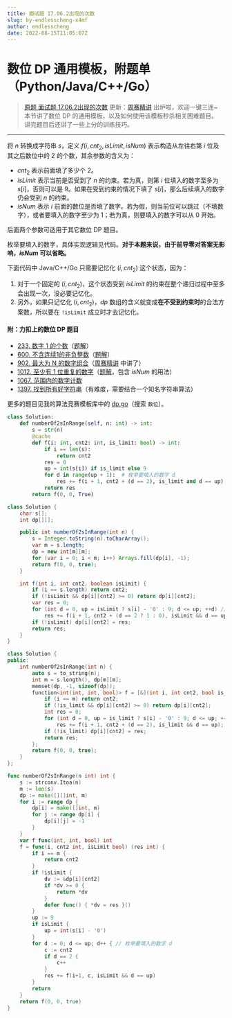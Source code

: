 ```yaml
---
title: 面试题 17.06.2出现的次数
slug: by-endlesscheng-x4mf
author: endlesscheng
date: 2022-08-15T11:05:07Z
---
```

# 数位 DP 通用模板，附题单（Python/Java/C++/Go）
 
> [原题 面试题 17.06.2出现的次数](https://leetcode.cn/problems/number-of-2s-in-range-lcci)
更新：[周赛精讲](https://www.bilibili.com/video/BV1rS4y1s721) 出炉啦，欢迎一键三连~
本节讲了数位 DP 的通用模板，以及如何使用该模板秒杀相关困难题目。
讲完题目后还讲了一些上分的训练技巧。

--- 

将 $n$ 转换成字符串 $s$，定义 $f(i,\textit{cnt}_2, \textit{isLimit}, \textit{isNum})$ 表示构造从左往右第 $i$ 位及其之后数位中的 $2$ 的个数，其余参数的含义为：

- $\textit{cnt}_2$ 表示前面填了多少个 $2$。
- $\textit{isLimit}$ 表示当前是否受到了 $n$ 的约束。若为真，则第 $i$ 位填入的数字至多为 $s[i]$，否则可以是 $9$。如果在受到约束的情况下填了 $s[i]$，那么后续填入的数字仍会受到 $n$ 的约束。
- $\textit{isNum}$ 表示 $i$ 前面的数位是否填了数字。若为假，则当前位可以跳过（不填数字），或者要填入的数字至少为 $1$；若为真，则要填入的数字可以从 $0$ 开始。

后面两个参数可适用于其它数位 DP 题目。

枚举要填入的数字，具体实现逻辑见代码。**对于本题来说，由于前导零对答案无影响，$\textit{isNum}$ 可以省略。**

下面代码中 Java/C++/Go 只需要记忆化 $(i,\textit{cnt}_2)$ 这个状态，因为：

1. 对于一个固定的 $(i,\textit{cnt}_2)$，这个状态受到 $\textit{isLimit}$ 的约束在整个递归过程中至多会出现一次，没必要记忆化。
2. 另外，如果只记忆化 $(i,\textit{cnt}_2)$，$\textit{dp}$ 数组的含义就变成**在不受到约束时**的合法方案数，所以要在 `!isLimit` 成立时才去记忆化。

#### 附：力扣上的数位 DP 题目

- [233. 数字 1 的个数](https://leetcode.cn/problems/number-of-digit-one/)（[题解](https://leetcode.cn/problems/number-of-digit-one/solution/by-endlesscheng-h9ua/)）
- [600. 不含连续1的非负整数](https://leetcode.cn/problems/non-negative-integers-without-consecutive-ones/)（[题解](https://leetcode.cn/problems/non-negative-integers-without-consecutive-ones/solution/by-endlesscheng-1egu/)）
- [902. 最大为 N 的数字组合](https://leetcode.cn/problems/numbers-at-most-n-given-digit-set/)（[周赛精讲](https://www.bilibili.com/video/BV1rS4y1s721) 中讲了）
- [1012. 至少有 1 位重复的数字](https://leetcode.cn/problems/numbers-with-repeated-digits/)（[题解](https://leetcode.cn/problems/numbers-with-repeated-digits/solution/by-endlesscheng-c5vg/)，包含 $\textit{isNum}$ 的用法）
- [1067. 范围内的数字计数](https://leetcode.cn/problems/digit-count-in-range/)
- [1397. 找到所有好字符串](https://leetcode.cn/problems/find-all-good-strings/)（有难度，需要结合一个知名字符串算法）

更多的题目见我的算法竞赛模板库中的 [dp.go](https://github.com/EndlessCheng/codeforces-go/blob/master/copypasta/dp.go#L1731)（搜索 `数位`）。

```py [sol1-Python3]
class Solution:
    def numberOf2sInRange(self, n: int) -> int:
        s = str(n)
        @cache
        def f(i: int, cnt2: int, is_limit: bool) -> int:
            if i == len(s):
                return cnt2
            res = 0
            up = int(s[i]) if is_limit else 9
            for d in range(up + 1):  # 枚举要填入的数字 d
                res += f(i + 1, cnt2 + (d == 2), is_limit and d == up)
            return res
        return f(0, 0, True)
```

```java [sol1-Java]
class Solution {
    char s[];
    int dp[][];

    public int numberOf2sInRange(int n) {
        s = Integer.toString(n).toCharArray();
        var m = s.length;
        dp = new int[m][m];
        for (var i = 0; i < m; i++) Arrays.fill(dp[i], -1);
        return f(0, 0, true);
    }

    int f(int i, int cnt2, boolean isLimit) {
        if (i == s.length) return cnt2;
        if (!isLimit && dp[i][cnt2] >= 0) return dp[i][cnt2];
        var res = 0;
        for (int d = 0, up = isLimit ? s[i] - '0' : 9; d <= up; ++d) // 枚举要填入的数字 d
            res += f(i + 1, cnt2 + (d == 2 ? 1 : 0), isLimit && d == up);
        if (!isLimit) dp[i][cnt2] = res;
        return res;
    }
}
```

```cpp [sol1-C++]
class Solution {
public:
    int numberOf2sInRange(int n) {
        auto s = to_string(n);
        int m = s.length(), dp[m][m];
        memset(dp, -1, sizeof(dp));
        function<int(int, int, bool)> f = [&](int i, int cnt2, bool is_limit) -> int {
            if (i == m) return cnt2;
            if (!is_limit && dp[i][cnt2] >= 0) return dp[i][cnt2];
            int res = 0;
            for (int d = 0, up = is_limit ? s[i] - '0' : 9; d <= up; ++d) // 枚举要填入的数字 d
                res += f(i + 1, cnt2 + (d == 2), is_limit && d == up);
            if (!is_limit) dp[i][cnt2] = res;
            return res;
        };
        return f(0, 0, true);
    }
};
```

```go [sol1-Go]
func numberOf2sInRange(n int) int {
    s := strconv.Itoa(n)
    m := len(s)
    dp := make([][]int, m)
    for i := range dp {
        dp[i] = make([]int, m)
        for j := range dp[i] {
            dp[i][j] = -1
        }
    }
    var f func(int, int, bool) int
    f = func(i, cnt2 int, isLimit bool) (res int) {
        if i == m {
            return cnt2
        }
        if !isLimit {
            dv := &dp[i][cnt2]
            if *dv >= 0 {
                return *dv
            }
            defer func() { *dv = res }()
        }
        up := 9
        if isLimit {
            up = int(s[i] - '0')
        }
        for d := 0; d <= up; d++ { // 枚举要填入的数字 d
            c := cnt2
            if d == 2 {
                c++
            }
            res += f(i+1, c, isLimit && d == up)
        }
        return
    }
    return f(0, 0, true)
}
```

